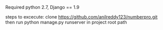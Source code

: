 Required python 2.7,
Django == 1.9

steps to excecute:
clone https://github.com/anilreddy123/numberpro.git
then run python manage.py runserver in project root path
